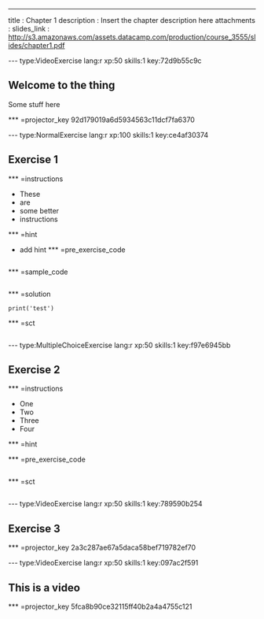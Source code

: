 ---
title       : Chapter 1
description : Insert the chapter description here
attachments :
  slides_link : http://s3.amazonaws.com/assets.datacamp.com/production/course_3555/slides/chapter1.pdf



--- type:VideoExercise lang:r xp:50 skills:1 key:72d9b55c9c
## Welcome to the thing

Some stuff here

*** =projector_key
92d179019a6d5934563c11dcf7fa6370

--- type:NormalExercise lang:r xp:100 skills:1 key:ce4af30374
## Exercise 1
  
*** =instructions
- These
- are
- some better
- instructions

*** =hint
- add hint
*** =pre_exercise_code
```{r}

```

*** =sample_code
```{r}

```

*** =solution
```{r}
print('test')
```

*** =sct
```{r}

```

--- type:MultipleChoiceExercise lang:r xp:50 skills:1 key:f97e6945bb
## Exercise 2


*** =instructions
- One
- Two
- Three
- Four

*** =hint

*** =pre_exercise_code
```{r}

```

*** =sct
```{r}

```

--- type:VideoExercise lang:r xp:50 skills:1 key:789590b254
## Exercise 3

*** =projector_key
2a3c287ae67a5daca58bef719782ef70

--- type:VideoExercise lang:r xp:50 skills:1 key:097ac2f591
## This is a video

*** =projector_key
5fca8b90ce32115ff40b2a4a4755c121
